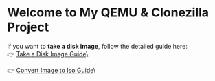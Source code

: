 
# Welcome to My QEMU & Clonezilla Project

If you want to **take a disk image**, follow the detailed guide here:  
👉 [Take a Disk Image Guide](md/take%20a%20image%20from%20disks.md)\


👉 [Convert Image to Iso Guide](md/ConvertImageToIso.md)\
